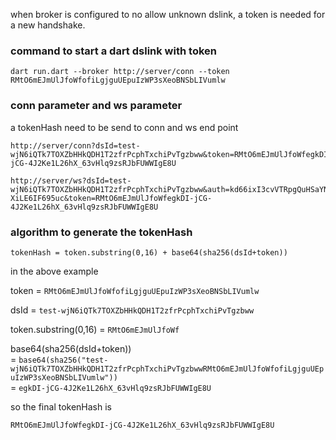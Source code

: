 when broker is configured to no allow unknown dslink, a token is needed for a new handshake.

### command to start a dart dslink with token
`dart run.dart --broker http://server/conn --token RMtO6mEJmUlJfoWfofiLgjguUEpuIzWP3sXeoBNSbLIVumlw`

### conn parameter and ws parameter
a tokenHash need to be send to conn and ws end point

```
http://server/conn?dsId=test-wjN6iQTk7TOXZbHHkQDH1T2zfrPcphTxchiPvTgzbww&token=RMtO6mEJmUlJfoWfegkDI-jCG-4J2Ke1L26hX_63vHlq9zsRJbFUWWIgE8U

http://server/ws?dsId=test-wjN6iQTk7TOXZbHHkQDH1T2zfrPcphTxchiPvTgzbww&auth=kd66ixI3cvVTRpgQuHSaYN4o__JtuT-XiLE6IF695uc&token=RMtO6mEJmUlJfoWfegkDI-jCG-4J2Ke1L26hX_63vHlq9zsRJbFUWWIgE8U
```

### algorithm to generate the tokenHash
```
tokenHash = token.substring(0,16) + base64(sha256(dsId+token))
```

in the above example

token = `RMtO6mEJmUlJfoWfofiLgjguUEpuIzWP3sXeoBNSbLIVumlw`

dsId = `test-wjN6iQTk7TOXZbHHkQDH1T2zfrPcphTxchiPvTgzbww`

token.substring(0,16) = `RMtO6mEJmUlJfoWf`

base64(sha256(dsId+token))   
= `base64(sha256("test-wjN6iQTk7TOXZbHHkQDH1T2zfrPcphTxchiPvTgzbwwRMtO6mEJmUlJfoWfofiLgjguUEpuIzWP3sXeoBNSbLIVumlw"))`  
= `egkDI-jCG-4J2Ke1L26hX_63vHlq9zsRJbFUWWIgE8U`

so the final tokenHash is
```
RMtO6mEJmUlJfoWfegkDI-jCG-4J2Ke1L26hX_63vHlq9zsRJbFUWWIgE8U
```